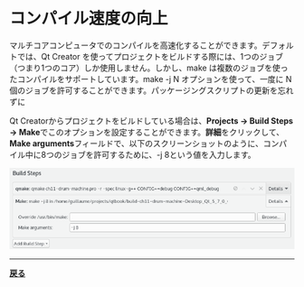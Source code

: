 # コンパイル速度の向上

マルチコアコンピュータでのコンパイルを高速化することができます。デフォルトでは、Qt Creator を使ってプロジェクトをビルドする際には、1つのジョブ（つまり1つのコア）しか使用しません。しかし、make は複数のジョブを使ったコンパイルをサポートしています。make -j N オプションを使って、一度に N 個のジョブを許可することができます。パッケージングスクリプトの更新を忘れずに

Qt Creatorからプロジェクトをビルドしている場合は、**Projects → Build Steps → Make**でこのオプションを設定することができます。**詳細**をクリックして、**Make arguments**フィールドで、以下のスクリーンショットのように、コンパイル中に8つのジョブを許可するために、-j 8という値を入力します。

![image](img/2.png)

***

**[戻る](../index.html)**
